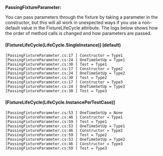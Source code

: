 **PassingFixtureParameter:**

You can pass parameters through the fixture by taking a parameter in the constructor, but this will all work in unexpected ways if you use a non-default value in the FixtureLifeCycle attribute. The logs below shows how the order of method calls is changed and how parameters are passed.


#### [FixtureLifeCycle(LifeCycle.SingleInstance)] (default)
```
[PassingFixtureParameter.cs:17 ] Constructor = Type1 
[PassingFixtureParameter.cs:24 ] OneTimeSetUp = Type1 
[PassingFixtureParameter.cs:30 ] Test = Type1 
[PassingFixtureParameter.cs:17 ] Constructor = Type2 
[PassingFixtureParameter.cs:24 ] OneTimeSetUp = Type2 
[PassingFixtureParameter.cs:30 ] Test = Type2 
[PassingFixtureParameter.cs:17 ] Constructor = Type3 
[PassingFixtureParameter.cs:24 ] OneTimeSetUp = Type3 
[PassingFixtureParameter.cs:30 ] Test = Type3 
```

#### [FixtureLifeCycle(LifeCycle.InstancePerTestCase)]

```
[PassingFixtureParameter.cs:53 ] OneTimeSetUp = None 
[PassingFixtureParameter.cs:46 ] Constructor = Type1 
[PassingFixtureParameter.cs:59 ] Test = Type1 
[PassingFixtureParameter.cs:53 ] OneTimeSetUp = Type1 
[PassingFixtureParameter.cs:46 ] Constructor = Type2 
[PassingFixtureParameter.cs:59 ] Test = Type2 
[PassingFixtureParameter.cs:53 ] OneTimeSetUp = Type2 
[PassingFixtureParameter.cs:46 ] Constructor = Type3 
[PassingFixtureParameter.cs:59 ] Test = Type3 
```